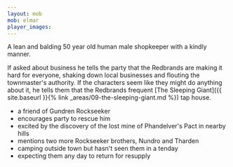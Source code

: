 ```yaml
---
layout: mob
mob: elmar
player_images:
---
```


A lean and balding 50 year old human male shopkeeper with a kindly manner.

If asked about business he tells the party that the Redbrands are making it hard for everyone, shaking down local businesses and flouting the townmaster's authority.  If the characters seem like they might do anything about it, he tells them that the Redbrands frequent [The Sleeping Giant]({{ site.baseurl }}{% link  _areas/09-the-sleeping-giant.md %}) tap house.

* a friend of Gundren Rockseeker
* encourages party to rescue him
* excited by the discovery of the lost mine of Phandelver's Pact in nearby hills
* mentions two more Rockseeker brothers, Nundro and Tharden
* camping outside town but hasn't seen them in a tenday
* expecting them any day to return for resupply
